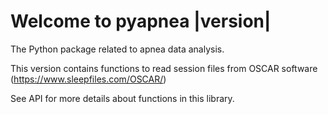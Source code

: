 # Welcome to pyapnea |version|

The Python package related to apnea data analysis.

This version contains functions to read session files from OSCAR software (https://www.sleepfiles.com/OSCAR/)

See API for more details about functions in this library.
